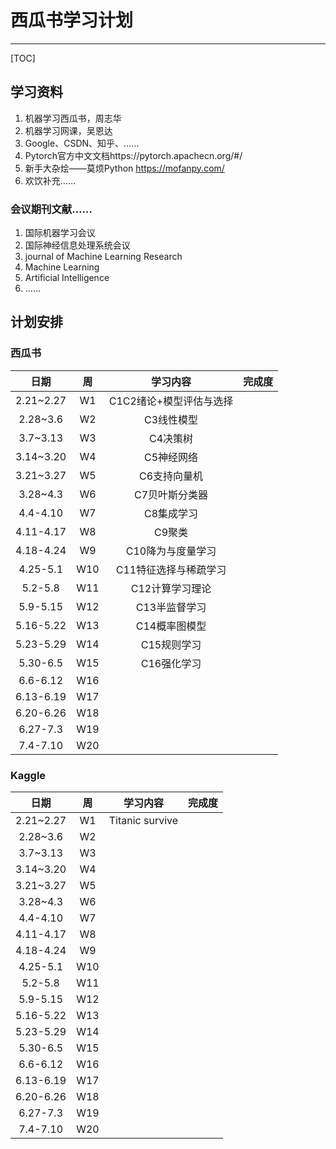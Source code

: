 # 西瓜书学习计划

------

[TOC]

## 学习资料

1. 机器学习西瓜书，周志华
2. 机器学习网课，吴恩达
3. Google、CSDN、知乎、……
4. Pytorch官方中文文档https://pytorch.apachecn.org/#/
5. 新手大杂烩——莫烦Python https://mofanpy.com/
6. 欢饮补充……



###  会议期刊文献……

1. 国际机器学习会议
2. 国际神经信息处理系统会议
3. journal of Machine Learning Research
4. Machine Learning
5. Artificial Intelligence
6. ……



## 计划安排

### 西瓜书

|   日期    |  周  |        学习内容         | 完成度 |
| :-------: | :--: | :---------------------: | :----: |
| 2.21~2.27 |  W1  | C1C2绪论+模型评估与选择 |        |
| 2.28~3.6  |  W2  |       C3线性模型        |        |
| 3.7~3.13  |  W3  |        C4决策树         |        |
| 3.14~3.20 |  W4  |       C5神经网络        |        |
| 3.21~3.27 |  W5  |      C6支持向量机       |        |
| 3.28~4.3  |  W6  |     C7贝叶斯分类器      |        |
| 4.4-4.10  |  W7  |       C8集成学习        |        |
| 4.11-4.17 |  W8  |         C9聚类          |        |
| 4.18-4.24 |  W9  |    C10降为与度量学习    |        |
| 4.25-5.1  | W10  |  C11特征选择与稀疏学习  |        |
|  5.2-5.8  | W11  |     C12计算学习理论     |        |
| 5.9-5.15  | W12  |      C13半监督学习      |        |
| 5.16-5.22 | W13  |      C14概率图模型      |        |
| 5.23-5.29 | W14  |       C15规则学习       |        |
| 5.30-6.5  | W15  |       C16强化学习       |        |
| 6.6-6.12  | W16  |                         |        |
| 6.13-6.19 | W17  |                         |        |
| 6.20-6.26 | W18  |                         |        |
| 6.27-7.3  | W19  |                         |        |
| 7.4-7.10  | W20  |                         |        |





### Kaggle

|   日期    |  周  |    学习内容     | 完成度 |
| :-------: | :--: | :-------------: | :----: |
| 2.21~2.27 |  W1  | Titanic survive |        |
| 2.28~3.6  |  W2  |                 |        |
| 3.7~3.13  |  W3  |                 |        |
| 3.14~3.20 |  W4  |                 |        |
| 3.21~3.27 |  W5  |                 |        |
| 3.28~4.3  |  W6  |                 |        |
| 4.4-4.10  |  W7  |                 |        |
| 4.11-4.17 |  W8  |                 |        |
| 4.18-4.24 |  W9  |                 |        |
| 4.25-5.1  | W10  |                 |        |
|  5.2-5.8  | W11  |                 |        |
| 5.9-5.15  | W12  |                 |        |
| 5.16-5.22 | W13  |                 |        |
| 5.23-5.29 | W14  |                 |        |
| 5.30-6.5  | W15  |                 |        |
| 6.6-6.12  | W16  |                 |        |
| 6.13-6.19 | W17  |                 |        |
| 6.20-6.26 | W18  |                 |        |
| 6.27-7.3  | W19  |                 |        |
| 7.4-7.10  | W20  |                 |        |
